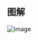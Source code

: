 ## 图解

![image](https://cdn.jsdelivr.net/gh/HarryPoint/oss@main/uPic/2022-01-06_14:27:26_webpack.png)
